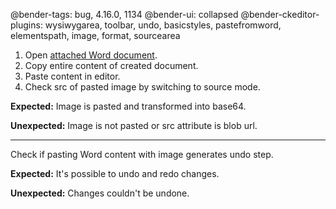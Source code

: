 @bender-tags: bug, 4.16.0, 1134
@bender-ui: collapsed
@bender-ckeditor-plugins: wysiwygarea, toolbar, undo, basicstyles, pastefromword, elementspath, image, format, sourcearea

1. Open [attached Word document](_assets/Image_safari.docx).
1. Copy entire content of created document.
1. Paste content in editor.
1. Check src of pasted image by switching to source mode.

**Expected:** Image is pasted and transformed into base64.

**Unexpected:** Image is not pasted or src attribute is blob url.

---

Check if pasting Word content with image generates undo step.

**Expected:** It's possible to undo and redo changes.

**Unexpected:** Changes couldn't be undone.
